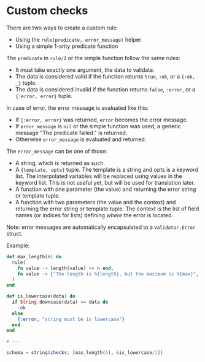 # Custom checks

There are two ways to create a custom rule:
* Using the `rule(predicate, error_message)` helper
* Using a simple 1-arity predicate function

The `predicate` in `rule/2` or the simple function follow the same rules:
* It must take exactly one argument, the data to validate.
* The data is considered valid if the function returns `true`, `:ok`, or a `{:ok, _}` tuple.
* The data is considered invalid if the function returns `false`, `:error`, or a `{:error, error}` tuple.

In case of error, the error message is evaluated like this:
* If `{:error, error}` was returned, `error` becomes the error message.
* If `error_message` is `nil` or the simple function was used, a generic message
  "The predicate failed." is returned.
* Otherwise `error_message` is evaluated and returned.

The `error_message` can be one of those:
* A string, which is returned as such.
* A `{template, opts}` tuple. The template is a string and opts is a keyword list.
  The interpolated variables will be replaced using values in the keyword list. This
  is not useful yet, but will be used for translation later.
* A function with one parameter (the value) and returning the error string or
  template tuple.
* A function with two parameters (the value and the context) and returning
  the error string or template tuple. The context is the list of field names
  (or indices for lists) defining *where* the error is located.

Note: error messages are automatically encapsulated to a `Validator.Error` struct.

Example:

```elixir
def max_length(n) do
  rule(
    fn value -> length(value) <= n end,
    fn value -> {"The length is %{length}, but the maximum is %{max}", length: length(value), max: n} end
  )
end

def is_lowercase(data) do
  if String.downcase(data) == data do
    :ok
  else
    {:error, "string must be in lowercase"}
  end
end

# ---

schema = string(checks: [max_length(5), &is_lowercase/1])
```
